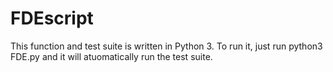 # FDEscript

This function and test suite is written in Python 3. To run it, just run python3 FDE.py and it will atuomatically run the test suite.
